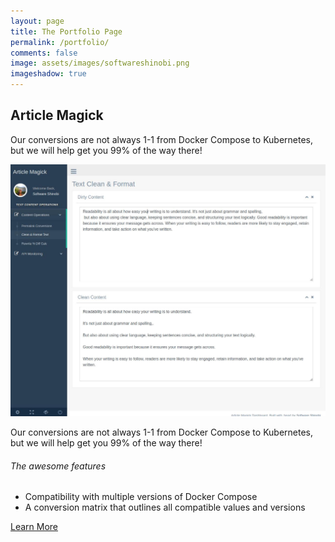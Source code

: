 ```yaml
---
layout: page
title: The Portfolio Page
permalink: /portfolio/
comments: false
image: assets/images/softwareshinobi.png
imageshadow: true
---
```


## Article Magick

Our conversions are not always 1-1 from Docker Compose to Kubernetes, but we will help get you 99% of the way there!

![Article Magick](/assets/imagery/portfolio/articlemagick/cover.png)

Our conversions are not always 1-1 from Docker Compose to Kubernetes, but we will help get you 99% of the way there!

###### The awesome features

* Compatibility with multiple versions of Docker Compose
* A conversion matrix that outlines all compatible values and versions

<a class="btn btn-primary" href="/portfolio/articlemagick">Learn More</a>
